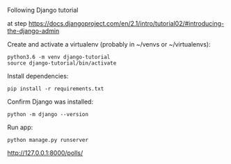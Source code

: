 Following Django tutorial

at step https://docs.djangoproject.com/en/2.1/intro/tutorial02/#introducing-the-django-admin

Create and activate a virtualenv (probably in ~/venvs or ~/virtualenvs):

    python3.6 -m venv django-tutorial
    source django-tutorial/bin/activate

Install dependencies:

    pip install -r requirements.txt


Confirm Django was installed:

    python -m django --version


Run app:

    python manage.py runserver


http://127.0.0.1:8000/polls/
